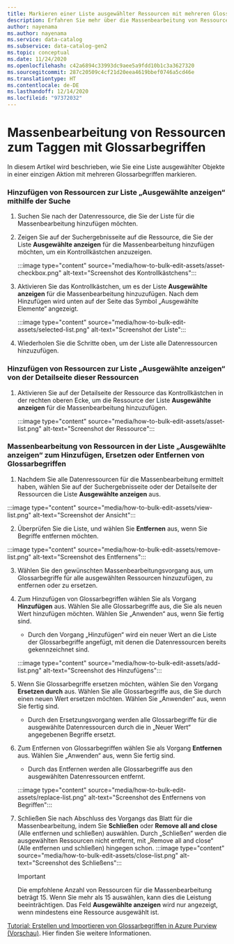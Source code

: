 ```yaml
---
title: Markieren einer Liste ausgewählter Ressourcen mit mehreren Glossarbegriffen
description: Erfahren Sie mehr über die Massenbearbeitung von Ressourcen in Azure Purview.
author: nayenama
ms.author: nayenama
ms.service: data-catalog
ms.subservice: data-catalog-gen2
ms.topic: conceptual
ms.date: 11/24/2020
ms.openlocfilehash: c42a6894c33993dc9aee5a9fdd10b1c3a3627320
ms.sourcegitcommit: 287c20509c4cf21d20eea4619bbef0746a5cd46e
ms.translationtype: HT
ms.contentlocale: de-DE
ms.lasthandoff: 12/14/2020
ms.locfileid: "97372032"
---
```

# <a name="how-to-bulk-edit-assets-to-tag-glossary-terms"></a>Massenbearbeitung von Ressourcen zum Taggen mit Glossarbegriffen

In diesem Artikel wird beschrieben, wie Sie eine Liste ausgewählter Objekte in einer einzigen Aktion mit mehreren Glossarbegriffen markieren.

### <a name="add-assets-to-view-selected-list-using-search"></a>Hinzufügen von Ressourcen zur Liste „Ausgewählte anzeigen“ mithilfe der Suche

1. Suchen Sie nach der Datenressource, die Sie der Liste für die Massenbearbeitung hinzufügen möchten.

2. Zeigen Sie auf der Suchergebnisseite auf die Ressource, die Sie der Liste **Ausgewählte anzeigen** für die Massenbearbeitung hinzufügen möchten, um ein Kontrollkästchen anzuzeigen.

   :::image type="content" source="media/how-to-bulk-edit-assets/asset-checkbox.png" alt-text="Screenshot des Kontrollkästchens":::

3. Aktivieren Sie das Kontrollkästchen, um es der Liste **Ausgewählte anzeigen** für die Massenbearbeitung hinzuzufügen. Nach dem Hinzufügen wird unten auf der Seite das Symbol „Ausgewählte Elemente“ angezeigt.

   :::image type="content" source="media/how-to-bulk-edit-assets/selected-list.png" alt-text="Screenshot der Liste":::

4. Wiederholen Sie die Schritte oben, um der Liste alle Datenressourcen hinzuzufügen.

### <a name="add-assets-to-view-selected-list-from-asset-detail-page"></a>Hinzufügen von Ressourcen zur Liste „Ausgewählte anzeigen“ von der Detailseite dieser Ressourcen

1. Aktivieren Sie auf der Detailseite der Ressource das Kontrollkästchen in der rechten oberen Ecke, um die Ressource der Liste **Ausgewählte anzeigen** für die Massenbearbeitung hinzuzufügen.

   :::image type="content" source="media/how-to-bulk-edit-assets/asset-list.png" alt-text="Screenshot der Ressource":::

### <a name="bulk-edit-assets-in-the-view-selected-list-to-add-replace-or-remove-glossary-terms"></a>Massenbearbeitung von Ressourcen in der Liste „Ausgewählte anzeigen“ zum Hinzufügen, Ersetzen oder Entfernen von Glossarbegriffen

1. Nachdem Sie alle Datenressourcen für die Massenbearbeitung ermittelt haben, wählen Sie auf der Suchergebnisseite oder der Detailseite der Ressourcen die Liste **Ausgewählte anzeigen** aus.

:::image type="content" source="media/how-to-bulk-edit-assets/view-list.png" alt-text="Screenshot der Ansicht":::

2. Überprüfen Sie die Liste, und wählen Sie **Entfernen** aus, wenn Sie Begriffe entfernen möchten.

:::image type="content" source="media/how-to-bulk-edit-assets/remove-list.png" alt-text="Screenshot des Entfernens":::

3. Wählen Sie den gewünschten Massenbearbeitungsvorgang aus, um Glossarbegriffe für alle ausgewählten Ressourcen hinzuzufügen, zu entfernen oder zu ersetzen.

4. Zum Hinzufügen von Glossarbegriffen wählen Sie als Vorgang **Hinzufügen** aus. Wählen Sie alle Glossarbegriffe aus, die Sie als neuen Wert hinzufügen möchten. Wählen Sie „Anwenden“ aus, wenn Sie fertig sind.
    - Durch den Vorgang „Hinzufügen“ wird ein neuer Wert an die Liste der Glossarbegriffe angefügt, mit denen die Datenressourcen bereits gekennzeichnet sind.  
   
    :::image type="content" source="media/how-to-bulk-edit-assets/add-list.png" alt-text="Screenshot des Hinzufügens":::

5. Wenn Sie Glossarbegriffe ersetzen möchten, wählen Sie den Vorgang **Ersetzen durch** aus. Wählen Sie alle Glossarbegriffe aus, die Sie durch einen neuen Wert ersetzen möchten. Wählen Sie „Anwenden“ aus, wenn Sie fertig sind.
    - Durch den Ersetzungsvorgang werden alle Glossarbegriffe für die ausgewählte Datenressourcen durch die in „Neuer Wert“ angegebenen Begriffe ersetzt.
   
6. Zum Entfernen von Glossarbegriffen wählen Sie als Vorgang **Entfernen** aus. Wählen Sie „Anwenden“ aus, wenn Sie fertig sind.
    - Durch das Entfernen werden alle Glossarbegriffe aus den ausgewählten Datenressourcen entfernt.
   
    :::image type="content" source="media/how-to-bulk-edit-assets/replace-list.png" alt-text="Screenshot des Entfernens von Begriffen":::

7. Schließen Sie nach Abschluss des Vorgangs das Blatt für die Massenbearbeitung, indem Sie **Schließen** oder **Remove all and close** (Alle entfernen und schließen) auswählen. Durch „Schließen“ werden die ausgewählten Ressourcen nicht entfernt, mit „Remove all and close“ (Alle entfernen und schließen) hingegen schon.
    :::image type="content" source="media/how-to-bulk-edit-assets/close-list.png" alt-text="Screenshot des Schließens":::

   > [!Important]
   > Die empfohlene Anzahl von Ressourcen für die Massenbearbeitung beträgt 15. Wenn Sie mehr als 15 auswählen, kann dies die Leistung beeinträchtigen.
   > Das Feld **Ausgewählte anzeigen** wird nur angezeigt, wenn mindestens eine Ressource ausgewählt ist.


[Tutorial: Erstellen und Importieren von Glossarbegriffen in Azure Purview (Vorschau)](how-to-create-import-export-glossary.md). Hier finden Sie weitere Informationen.

